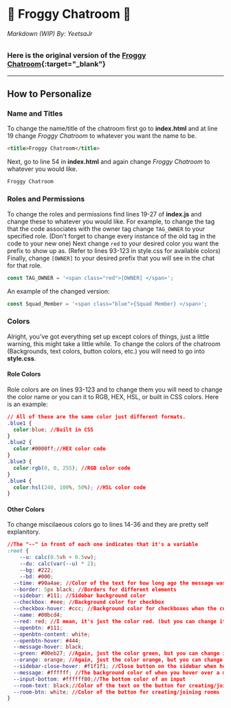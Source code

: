 # 🐸 Froggy Chatroom 💬
###### Markdown (WIP) By: YeetsaJr
### Here is the original version of the [Froggy Chatroom](https://froggy-chatroom.unluckyfroggy.repl.co"){:target="_blank"}
***
## How to Personalize

### Name and Titles
To change the name/title of the chatroom first go to **index.html** and at line 19 change *Froggy Chatroom* to whatever you want the name to be.
```html
<title>Froggy Chatroom</title>
```
Next, go to line 54 in **index.html** and again change *Froggy Chatroom* to whatever you would like.
```
Froggy Chatroom
```
### Roles and Permissions
To change the roles and permissions find lines 19-27 of **index.js** and change these to whatever you would like.
For example, to change the tag that the code associates with the owner tag change `TAG_OWNER` to your specified role. (Don't forget to change every instance of the old tag in the code to your new one) Next change `red` to your desired color you want the prefix to show up as. (Refer to lines 93-123 in style.css for available colors) Finally, change `[OWNER]` to your desired prefix that you will see in the chat for that role.
```js
const TAG_OWNER = '<span class="red">[OWNER] </span>';
```
An example of the changed version:
```js
const Squad_Member = '<span class="blue">{Squad Member} </span>';
```

### Colors
Alright, you've got everything set up except colors of things, just a little warning, this might take a little while. To change the colors of the chatroom (Backgrounds, text colors, button colors, etc.) you will need to go into **style.css**.
#### Role Colors
Role colors are on lines 93-123 and to change them you will need to change the color name or you can it to RGB, HEX, HSL, or built in CSS colors. Here is an example:
```css
// All of these are the same color just different formats.
.blue1 {
  color:blue; //Built in CSS
}
.blue2 {
  color:#0000ff;//HEX color code
}
.blue3 {
  color:rgb(0, 0, 255); //RGB color code
}
.blue4 {
  color:hsl(240, 100%, 50%); //HSL color code
}
```
#### Other Colors
To change miscilaeous colors go to lines 14-36 and they are pretty self explanitory.
```css
//The "--" in front of each one indicates that it's a variable
:root {
	--u: calc(0.5vh + 0.5vw);
	--du: calc(var(--u) * 2);
	--bg: #222;
	--bd: #000;
  --time: #90a4ae; //Color of the text for how long ago the message was sent
  --border: 5px black; //Borders for different elements
  --sidebar: #111; //Sidebar background color
  --checkbox: #eee; //Background color for checkbox
  --checkbox-hover: #ccc; //Background color for checkboxes when the cursor is hovering over it
  --name: #00bcd4;
  --red: red; //I mean, it's just the color red. (but you can change it)
  --openbtn: #111;
  --openbtn-content: white;
  --openbtn-hover: #444;
  --message-hover: black;
  --green: #00eb27; //Again, just the color green, but you can change it
  --orange: orange; //Again, just the color orange, but you can change it
  --sidebar-close-hover: #f1f1f1; //Close button on the sidebar when hovered over with a cursor.
  --message: #ffffff; //The background color of when you hover over a message or a users name
  --input-bottom: #ffffff80;//The bottom color of an input
  --room-text: black;//Color of the text on the button for creating/joining rooms
  --room-btn: white; //Color of the button for creating/joining rooms
}
```
